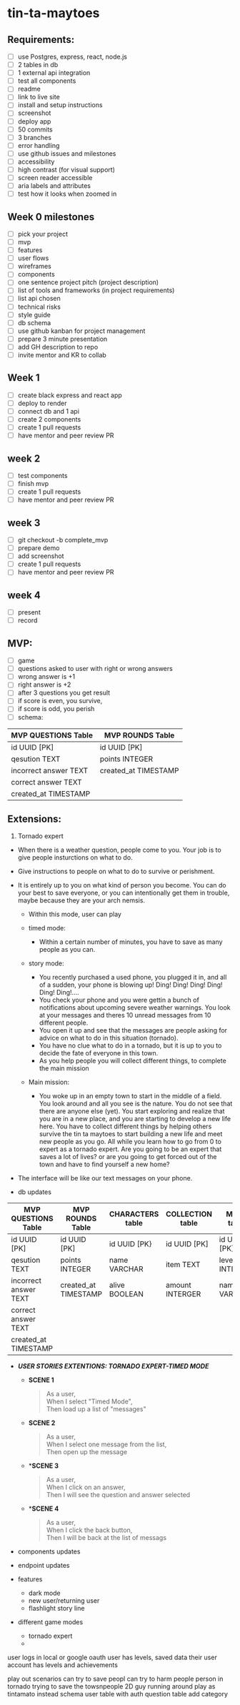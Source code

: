 # tin-ta-maytoes

## Requirements:
- [ ] use Postgres, express, react, node.js
- [ ] 2 tables in db
- [ ] 1 external api integration
- [ ] test all components
- [ ] readme
- [ ] link to live site
- [ ] install and setup instructions
- [ ] screenshot
- [ ] deploy app
- [ ] 50 commits
- [ ] 3 branches
- [ ] error handling
- [ ] use github issues and milestones
- [ ] accessibility
- [ ] high contrast (for visual support)
- [ ] screen reader accessible
- [ ] aria labels and attributes
- [ ] test how it looks when zoomed in

## Week 0 milestones
- [ ] pick your project
- [ ] mvp
- [ ] features
- [ ] user flows
- [ ] wireframes
- [ ] components
- [ ] one sentence project pitch (project description)
- [ ] list of tools and frameworks (in project requirements)
- [ ] list api chosen
- [ ] technical risks
- [ ] style guide
- [ ] db schema
- [ ] use github kanban for project management
- [ ] prepare 3 minute presentation
- [ ] add GH description to repo
- [ ] invite mentor and KR to collab

## Week 1
- [ ] create black express and react app
- [ ] deploy to render
- [ ] connect db and 1 api
- [ ] create 2 components
- [ ] create 1 pull requests
- [ ] have mentor and peer review PR

## week 2
- [ ] test components
- [ ] finish mvp
- [ ] create 1 pull requests
- [ ] have mentor and peer review PR

## week 3
- [ ] git checkout -b complete_mvp
- [ ] prepare demo
- [ ] add screenshot
- [ ] create 1 pull requests
- [ ] have mentor and peer review PR

## week 4
- [ ] present
- [ ] record

## MVP:
- [ ] game
- [ ] questions asked to user with right or wrong answers
- [ ] wrong answer is +1
- [ ] right answer is +2
- [ ] after 3 questions you get result
- [ ] if score is even, you survive,
- [ ] if score is odd, you perish
- [ ] schema:
      
| MVP QUESTIONS Table   | MVP ROUNDS Table      | 
| --------------------- | --------------------- |
| id UUID [PK]          | id UUID [PK]          |
| qesution TEXT         | points INTEGER        |
| incorrect answer TEXT | created_at TIMESTAMP  |
| correct answer TEXT   |                       |
| created_at TIMESTAMP  |                       |

## Extensions:
1. Tornado expert
- When there is a weather question, people come to you. Your job is to give people insturctions on what to do. 
- Give instructions to people on what to do to survive or perishment.
- It is entirely up to you on what kind of person you become. You can do your best to save everyone, or you can intentionally get them in trouble, maybe because they are your arch nemsis.
  - Within this mode, user can play
  - timed mode:
    - Within a certain number of minutes, you have to save as many people as you can. 
  - story mode:
    - You recently purchased a used phone, you plugged it in, and all of a sudden, your phone is blowing up! Ding! Ding! Ding! Ding! Ding! Ding!....
    - You check your phone and you were gettin a bunch of notifications about upcoming severe weather warnings. You look at your messages and theres 10 unread messages from 10 different people.
    - You open it up and see that the messages are people asking for advice on what to do in this situation (tornado).
    - You have no clue what to do in a tornado, but it is up to you to decide the fate of everyone in this town.
    - As you help people you will collect different things, to complete the main mission
   
  - Main mission:
    - You woke up in an empty town to start in the middle of a field. You look around and all you see is the nature. You do not see that there are anyone else (yet). You start exploring and realize that you are in a new place, and you are starting to develop a new life here. You have to collect different things by helping others survive the tin ta maytoes to start building a new life and meet new people as you go. All while you learn how to go from 0 to expert as a tornado expert. Are you going to be an expert that saves a lot of lives? or are you going to get forced out of the town and have to find yourself a new home?
        
- The interface will be like our text messages on your phone.
  
- db updates

| MVP QUESTIONS Table   | MVP ROUNDS Table      | CHARACTERS table      |  COLLECTION table     | MAPS table            | TIME MODE table       |
| --------------------- | --------------------- | --------------------- | --------------------- | --------------------- | --------------------- |
| id UUID [PK]          | id UUID [PK]          | id UUID [PK}          | id UUID [PK]          | id UUID [PK]          | id UUID               |
| qesution TEXT         | points INTEGER        | name VARCHAR          | item TEXT             | levels INTERGER       | created_at TIMESTAMP  |
| incorrect answer TEXT | created_at TIMESTAMP  | alive BOOLEAN         | amount  INTERGER      | name VARCHAR          |                       |
| correct answer TEXT   |                       |                       |                       |                       |                       |
| created_at TIMESTAMP  |                       |                       |                       |                       |                       |

- **_USER STORIES EXTENTIONS: TORNADO EXPERT-TIMED MODE_**
  - **SCENE 1**  
    > As a user,  
    When I select "Timed Mode",  
    Then load up a list of "messages"
  
  - **SCENE 2**
    > As a user,  
    When I select one message from the list,  
    Then open up the message
  
  - ***SCENE 3**
    > As a user,  
    When I click on an answer,    
    Then I will see the question and answer selected  
    
  - ***SCENE 4**
    > As a user,  
    When I click the back button,  
    Then I will be back at the list of messags   
- components updates
- endpoint updates
- features
  - dark mode
  - new user/returning user
  - flashlight story line

- different game modes
  - tornado expert
  - 
user logs in
local or google oauth
user has levels, saved data
their user account has levels and achievements

play out scenarios
can try to save peopl
can try to harm people
person in tornado trying to save the towsnpeople
2D guy running around
play as tintamato instead
schema
user table with auth
question table
add category
